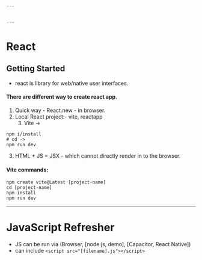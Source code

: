 ```yaml
---


---
```


<h1 id="react">React</h1>
<h2 id="getting-started">Getting Started</h2>
<ul>
<li>react is library for web/native user interfaces.</li>
</ul>
<h4 id="there-are-different-way-to-create-react-app.">There are different way to create react app.</h4>
<ol>
<li>Quick way - React.new - in browser.</li>
<li>Local React project:- vite, reactapp
<ol start="3">
<li>Vite -&gt;</li>
</ol>
</li>
</ol>
<pre class=" language-bash"><code class="prism  language-bash"><span class="token function">npm</span> i/install
<span class="token comment"># cd -&gt;</span>
<span class="token function">npm</span> run dev
</code></pre>
<ol start="3">
<li>HTML + JS = JSX - which cannot directly render in to the browser.</li>
</ol>
<h4 id="vite-commands">Vite commands:</h4>
<pre class=" language-bash"><code class="prism  language-bash"><span class="token function">npm</span> create vite@Latest <span class="token punctuation">[</span>project-name<span class="token punctuation">]</span>
<span class="token function">cd</span> <span class="token punctuation">[</span>project-name<span class="token punctuation">]</span>
<span class="token function">npm</span> <span class="token function">install</span>
<span class="token function">npm</span> run dev
</code></pre>
<hr>
<h1 id="javascript-refresher">JavaScript Refresher</h1>
<ul>
<li>JS can be run via (Browser, [node.js, demo], [Capacitor, React Native])</li>
<li>can include <code>&lt;script src="[filename].js"&gt;&lt;/script&gt;</code></li>
</ul>

